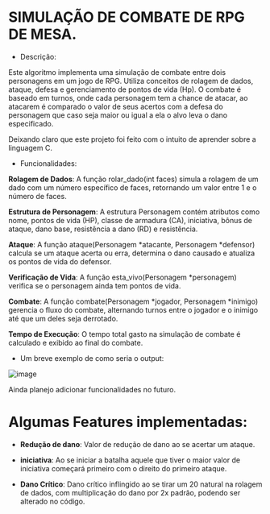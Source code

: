# SIMULAÇÃO DE COMBATE DE RPG DE MESA.

- Descrição:

Este algoritmo implementa uma simulação de combate entre dois personagens em um jogo de RPG. Utiliza conceitos de rolagem de dados, ataque, defesa e gerenciamento de pontos de vida (Hp). O combate é baseado em turnos, onde cada personagem tem a chance de atacar, ao atacarem é comparado o valor de seus acertos com a defesa do personagem que caso seja maior ou igual a ela o alvo leva o dano especificado.

Deixando claro que este projeto foi feito com o intuito de aprender sobre a linguagem C.

- Funcionalidades:

**Rolagem de Dados**: A função rolar_dado(int faces) simula a rolagem de um dado com um número específico de faces, retornando um valor entre 1 e o número de faces.

**Estrutura de Personagem**: A estrutura Personagem contém atributos como nome, pontos de vida (HP), classe de armadura (CA), iniciativa, bônus de ataque, dano base, resistência a dano (RD) e resistência.

**Ataque**: A função ataque(Personagem *atacante, Personagem *defensor) calcula se um ataque acerta ou erra, determina o dano causado e atualiza os pontos de vida do defensor.

**Verificação de Vida**: A função esta_vivo(Personagem *personagem) verifica se o personagem ainda tem pontos de vida.

**Combate**: A função combate(Personagem *jogador, Personagem *inimigo) gerencia o fluxo do combate, alternando turnos entre o jogador e o inimigo até que um deles seja derrotado.

**Tempo de Execução**: O tempo total gasto na simulação de combate é calculado e exibido ao final do combate.

- Um breve exemplo de como seria o output:

![image](https://github.com/user-attachments/assets/7f7722c4-83fd-4c0e-978a-73e8eac43366)

Ainda planejo adicionar funcionalidades no futuro.

# Algumas Features implementadas:

- **Redução de dano**: Valor de redução de dano ao se acertar um ataque.

- **iniciativa**: Ao se iniciar a batalha aquele que tiver o maior valor de iniciativa começará primeiro com o direito do primeiro ataque. 

- **Dano Crítico**: Dano crítico inflingido ao se tirar um 20 natural na rolagem de dados, com multiplicação do dano por 2x padrão, podendo ser alterado no código.



